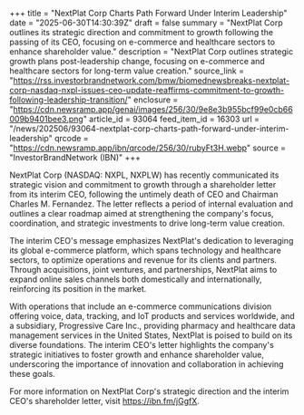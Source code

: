 +++
title = "NextPlat Corp Charts Path Forward Under Interim Leadership"
date = "2025-06-30T14:30:39Z"
draft = false
summary = "NextPlat Corp outlines its strategic direction and commitment to growth following the passing of its CEO, focusing on e-commerce and healthcare sectors to enhance shareholder value."
description = "NextPlat Corp outlines strategic growth plans post-leadership change, focusing on e-commerce and healthcare sectors for long-term value creation."
source_link = "https://rss.investorbrandnetwork.com/bmw/biomednewsbreaks-nextplat-corp-nasdaq-nxpl-issues-ceo-update-reaffirms-commitment-to-growth-following-leadership-transition/"
enclosure = "https://cdn.newsramp.app/genai/images/256/30/9e8e3b955bcf99e0cb66009b9401bee3.png"
article_id = 93064
feed_item_id = 16303
url = "/news/202506/93064-nextplat-corp-charts-path-forward-under-interim-leadership"
qrcode = "https://cdn.newsramp.app/ibn/qrcode/256/30/rubyFt3H.webp"
source = "InvestorBrandNetwork (IBN)"
+++

<p>NextPlat Corp (NASDAQ: NXPL, NXPLW) has recently communicated its strategic vision and commitment to growth through a shareholder letter from its interim CEO, following the untimely death of CEO and Chairman Charles M. Fernandez. The letter reflects a period of internal evaluation and outlines a clear roadmap aimed at strengthening the company's focus, coordination, and strategic investments to drive long-term value creation.</p><p>The interim CEO's message emphasizes NextPlat's dedication to leveraging its global e-commerce platform, which spans technology and healthcare sectors, to optimize operations and revenue for its clients and partners. Through acquisitions, joint ventures, and partnerships, NextPlat aims to expand online sales channels both domestically and internationally, reinforcing its position in the market.</p><p>With operations that include an e-commerce communications division offering voice, data, tracking, and IoT products and services worldwide, and a subsidiary, Progressive Care Inc., providing pharmacy and healthcare data management services in the United States, NextPlat is poised to build on its diverse foundations. The interim CEO's letter highlights the company's strategic initiatives to foster growth and enhance shareholder value, underscoring the importance of innovation and collaboration in achieving these goals.</p><p>For more information on NextPlat Corp's strategic direction and the interim CEO's shareholder letter, visit <a href='https://ibn.fm/jGgfX' rel='nofollow' target='_blank'>https://ibn.fm/jGgfX</a>.</p>